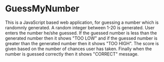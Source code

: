 # GuessMyNumber
This is a JavaScript based web application, for guessing a number which is randomnly generated. A random integer between 1-20 is generated. User enters the number he/she guessed. If the guessed number is less than the generated number then it shows "TOO LOW" and if the guessed number is greater than the generated number then it shows "TOO HIGH". The score is given based on the number of chances user has taken. Finally when the number is guessed correctly then it shows "CORRECT" message.
